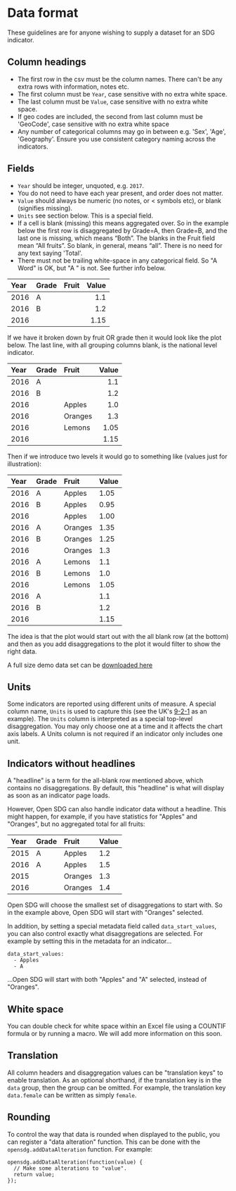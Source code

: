 <h1>Data format</h1>

These guidelines are for anyone wishing to supply a dataset for an SDG indicator.

## Column headings

* The first row in the csv must be the column names. There can't be any extra rows with information, notes etc.
* The first column must be `Year`, case sensitive with no extra white space.
* The last column must be `Value`, case sensitive with no extra white space.
* If geo codes are included, the second from last column must be 'GeoCode', case sensitive with no extra white space
* Any number of categorical columns may go in between e.g. 'Sex', 'Age', 'Geography'. Ensure you use consistent category naming across the indicators.

## Fields

* `Year` should be integer, unquoted, e.g. `2017`.
* You do not need to have each year present, and order does not matter.
* `Value` should always be numeric (no notes, or < symbols etc), or blank (signifies missing).
* `Units` see section below. This is a special field.
* If a cell is blank (missing) this means aggregated over. So in the example below the first row is disaggregated by Grade=A, then Grade=B, and the last one is missing, which means “Both”. The blanks in the Fruit field mean “All fruits”. So blank, in general, means “all”. There is no need for any text saying 'Total'.
* There must not be trailing white-space in any categorical field. So "A Word" is OK, but "A   " is not. See further info below.

| Year|	Grade|	Fruit|	Value|
|:----|:----|:--------|------:|
|2016| A |	 	| 1.1|
|2016| B |	        | 1.2|
|2016|	 |         	| 1.15|

If we have it broken down by fruit OR grade then it would look like the plot below. The last line, with all grouping columns blank, is the national level indicator.

|Year|Grade	|Fruit | Value|
|:---|:----|:------|-----:|
|2016|	A  |		|1.1|
|2016|	B |		|1.2|
|2016|	|	Apples	|1.0|
|2016|	|	Oranges	|1.3|
|2016|	|	Lemons	|1.05|
|2016|	|		|1.15|

Then if we introduce two levels it would go to something like (values just for illustration):

|Year   |Grade| Fruit	| Value |
|:------|:----|:---------|:------|
|2016	|A |	Apples |1.05   |
|2016	|B |	Apples	|0.95 |
|2016	|  |	Apples	|1.00 |
|2016	|A |	Oranges	|1.35 |
|2016	|B |	Oranges	|1.25 |
|2016	|  |	Oranges	|1.3  |
|2016	|A |	Lemons	|1.1  |
|2016	|B |	Lemons	|1.0  |
|2016	|  |	Lemons	|1.05 |
|2016	|A |		|1.1  |
|2016	|B |		|1.2  |
|2016	|  |		|1.15 |

The idea is that the plot would start out with the all blank row (at the bottom) and then as you add disaggregations to the plot it would filter to show the right data.

A full size demo data set can be [downloaded here](https://raw.githubusercontent.com/wiki/datasciencecampus/sdg-indicators/data/demo_indicator.csv)

## Units

Some indicators are reported using different units of measure. A special column name, `Units` is used to capture this (see the UK's [9-2-1](https://github.com/ONSdigital/sdg-data/blob/develop/data/indicator_9-2-1.csv) as an example). The `Units` column is interpreted as a special top-level disaggregation. You may only choose one at a time and it affects the chart axis labels. A Units column is not required if an indicator only includes one unit.

## Indicators without headlines

A "headline" is a term for the all-blank row mentioned above, which contains no disaggregations. By default, this "headline" is what will display as soon as an indicator page loads.

However, Open SDG can also handle indicator data without a headline. This might happen, for example, if you have statistics for "Apples" and "Oranges", but no aggregated total for all fruits:

|Year|Grade|Fruit   | Value|
|:---|:----|:-------|:-----|
|2015|A    |Apples  |1.2   |
|2016|A    |Apples  |1.5   |
|2015|     |Oranges |1.3   |
|2016|     |Oranges |1.4   |

Open SDG will choose the smallest set of disaggregations to start with. So in the example above, Open SDG will start with "Oranges" selected.

In addition, by setting a special metadata field called `data_start_values`, you can also control exactly what disaggregations are selected. For example by setting this in the metadata for an indicator...

```
data_start_values:
  - Apples
  - A
```

...Open SDG will start with both "Apples" and "A" selected, instead of "Oranges".

## White space

You can double check for white space within an Excel file using a COUNTIF formula or by running a macro. We will add more information on this soon.

## Translation

All column headers and disaggregation values can be "translation keys" to enable translation. As an optional shorthand, if the translation key is in the `data` group, then the group can be omitted. For example, the translation key `data.female` can be written as simply `female`.

## Rounding

To control the way that data is rounded when displayed to the public, you can register a "data alteration" function. This can be done with the `opensdg.addDataAlteration` function. For example:

```
opensdg.addDataAlteration(function(value) {
  // Make some alterations to "value".
  return value;
});
```
